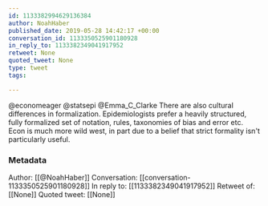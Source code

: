 ```yaml
---
id: 1133382994629136384
author: NoahHaber
published_date: 2019-05-28 14:42:17 +00:00
conversation_id: 1133350525901180928
in_reply_to: 1133382349041917952
retweet: None
quoted_tweet: None
type: tweet
tags:

---
```


@economeager @statsepi @Emma_C_Clarke There are also cultural differences in formalization. Epidemiologists prefer a heavily structured, fully formalized set of notation, rules, taxonomies of bias and error etc. Econ is much more wild west, in part due to a belief that strict formality isn't particularly useful.

### Metadata

Author: [[@NoahHaber]]
Conversation: [[conversation-1133350525901180928]]
In reply to: [[1133382349041917952]]
Retweet of: [[None]]
Quoted tweet: [[None]]
